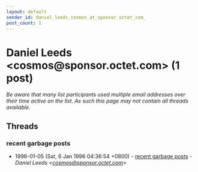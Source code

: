 ```yaml
---
layout: default
sender_id: daniel_leeds_cosmos_at_sponsor_octet_com_
post_count: 1
---
```


# Daniel Leeds <cosmos<span>@</span>sponsor.octet.com> (1 post)

_Be aware that many list participants used multiple email addresses over their time active on the list. As such this page may not contain all threads available._

## Threads

### recent garbage posts
+ 1996-01-05 (Sat, 6 Jan 1996 04:36:54 +0800) - [recent garbage posts](/archive/1996/01/cdfb347d87fdc7f91d20d81792682c0bf0e65dc787b671b5d39af6981242b618) - _Daniel Leeds \<cosmos@sponsor.octet.com\>_

